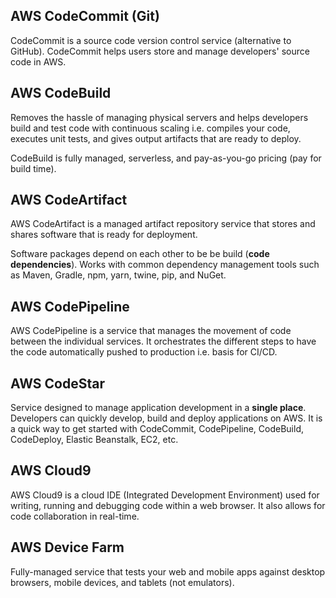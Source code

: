 ## AWS CodeCommit (Git)

CodeCommit is a source code version control service (alternative to GitHub). CodeCommit helps users store and manage developers' source code in AWS.

## AWS CodeBuild

Removes the hassle of managing physical servers and helps developers build and test code with continuous scaling i.e. compiles your code, executes unit tests, and gives output artifacts that are ready to deploy.

CodeBuild is fully managed, serverless, and pay-as-you-go pricing (pay for build time).

## AWS CodeArtifact

AWS CodeArtifact is a managed artifact repository service that stores and shares software that is ready for deployment.

Software packages depend on each other to be be build (**code dependencies**). Works with common dependency management tools such as Maven, Gradle, npm, yarn, twine, pip, and NuGet.

## AWS CodePipeline

AWS CodePipeline is a service that manages the movement of code between the individual services. It orchestrates the different steps to have the code automatically pushed to production i.e. basis for CI/CD.

## AWS CodeStar

Service designed to manage application development in a **single place**. Developers can quickly develop, build and deploy applications on AWS. It is a quick way to get started with CodeCommit, CodePipeline, CodeBuild, CodeDeploy, Elastic Beanstalk, EC2, etc.

## AWS Cloud9

AWS Cloud9 is a cloud IDE (Integrated Development Environment) used for writing, running and debugging code within a web browser. It also allows for code collaboration in real-time.

## AWS Device Farm

Fully-managed service that tests your web and mobile apps against desktop browsers, mobile devices, and tablets (not emulators).

